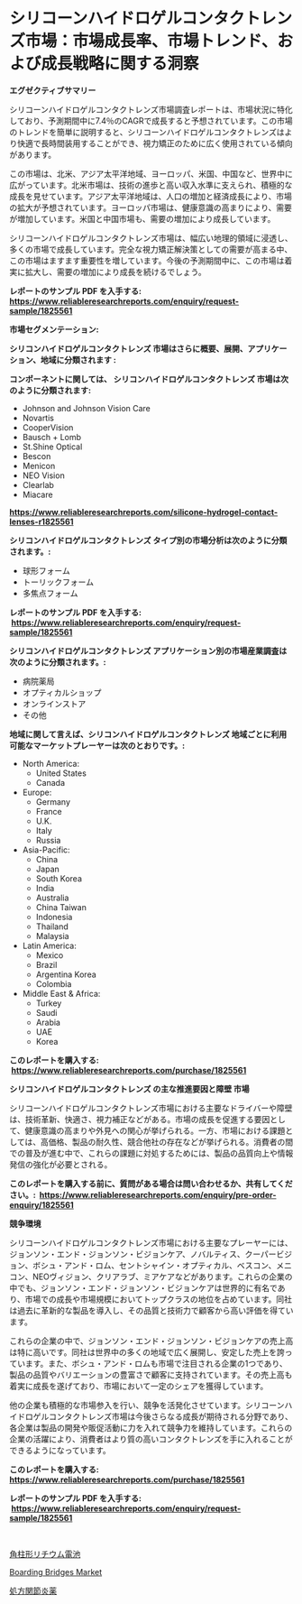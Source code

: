 <p><h1>シリコーンハイドロゲルコンタクトレンズ市場：市場成長率、市場トレンド、および成長戦略に関する洞察</h1></p><p><strong>エグゼクティブサマリー</strong></p>
<p><p>シリコーンハイドロゲルコンタクトレンズ市場調査レポートは、市場状況に特化しており、予測期間中に7.4％のCAGRで成長すると予想されています。この市場のトレンドを簡単に説明すると、シリコーンハイドロゲルコンタクトレンズはより快適で長時間装用することができ、視力矯正のために広く使用されている傾向があります。</p><p>この市場は、北米、アジア太平洋地域、ヨーロッパ、米国、中国など、世界中に広がっています。北米市場は、技術の進歩と高い収入水準に支えられ、積極的な成長を見せています。アジア太平洋地域は、人口の増加と経済成長により、市場の拡大が予想されています。ヨーロッパ市場は、健康意識の高まりにより、需要が増加しています。米国と中国市場も、需要の増加により成長しています。</p><p>シリコーンハイドロゲルコンタクトレンズ市場は、幅広い地理的領域に浸透し、多くの市場で成長しています。完全な視力矯正解決策としての需要が高まる中、この市場はますます重要性を増しています。今後の予測期間中に、この市場は着実に拡大し、需要の増加により成長を続けるでしょう。</p></p>
<p><strong>レポートのサンプル PDF を入手する: <a href="https://www.reliableresearchreports.com/enquiry/request-sample/1825561">https://www.reliableresearchreports.com/enquiry/request-sample/1825561</a></strong></p>
<p><strong>市場セグメンテーション:</strong></p>
<p><strong> シリコンハイドロゲルコンタクトレンズ 市場はさらに概要、展開、アプリケーション、地域に分類されます :</strong></p>
<p><strong>コンポーネントに関しては、 シリコンハイドロゲルコンタクトレンズ 市場は次のように分類されます: &nbsp;</strong></p>
<p><ul><li>Johnson and Johnson Vision Care</li><li>Novartis</li><li>CooperVision</li><li>Bausch + Lomb</li><li>St.Shine Optical</li><li>Bescon</li><li>Menicon</li><li>NEO Vision</li><li>Clearlab</li><li>Miacare</li></ul></p>
<p><strong><a href="https://www.reliableresearchreports.com/silicone-hydrogel-contact-lenses-r1825561">https://www.reliableresearchreports.com/silicone-hydrogel-contact-lenses-r1825561</a></strong></p>
<p><strong> シリコンハイドロゲルコンタクトレンズ タイプ別の市場分析は次のように分類されます。:</strong></p>
<p><ul><li>球形フォーム</li><li>トーリックフォーム</li><li>多焦点フォーム</li></ul></p>
<p><strong>レポートのサンプル PDF を入手する: &nbsp;<a href="https://www.reliableresearchreports.com/enquiry/request-sample/1825561">https://www.reliableresearchreports.com/enquiry/request-sample/1825561</a></strong></p>
<p><strong> シリコンハイドロゲルコンタクトレンズ アプリケーション別の市場産業調査は次のように分類されます。:</strong></p>
<p><ul><li>病院薬局</li><li>オプティカルショップ</li><li>オンラインストア</li><li>その他</li></ul></p>
<p><strong>地域に関して言えば、シリコンハイドロゲルコンタクトレンズ 地域ごとに利用可能なマーケットプレーヤーは次のとおりです。:</strong></p>
<p><ul>
    <li>
        North America:
        <ul>
            <li>United States</li>
            <li>Canada</li>
        </ul>
    </li>
    <li>
        Europe:
        <ul>
            <li>Germany</li>
            <li>France</li>
            <li>U.K.</li>
            <li>Italy</li>
            <li>Russia</li>
        </ul>
    </li>
    <li>
        Asia-Pacific:
        <ul>
            <li>China</li>
            <li>Japan</li>
            <li>South Korea</li>
            <li>India</li>
            <li>Australia</li>
            <li>China Taiwan</li>
            <li>Indonesia</li>
            <li>Thailand</li>
            <li>Malaysia</li>
        </ul>
    </li>
    <li>
        Latin America:
        <ul>
            <li>Mexico</li>
            <li>Brazil</li>
            <li>Argentina Korea</li>
            <li>Colombia</li>
        </ul>
    </li>
    <li>
        Middle East & Africa:
        <ul>
            <li>Turkey</li>
            <li>Saudi</li>
            <li>Arabia</li>
            <li>UAE</li>
            <li>Korea</li>
        </ul>
    </li>
    </ul></p>
<p><strong>このレポートを購入する: &nbsp;<a href="https://www.reliableresearchreports.com/purchase/1825561">https://www.reliableresearchreports.com/purchase/1825561</a></strong></p>
<p><strong>シリコンハイドロゲルコンタクトレンズ の主な推進要因と障壁 市場</strong></p>
<p><p>シリコーンハイドロゲルコンタクトレンズ市場における主要なドライバーや障壁は、技術革新、快適さ、視力補正などがある。市場の成長を促進する要因として、健康意識の高まりや外見への関心が挙げられる。一方、市場における課題としては、高価格、製品の耐久性、競合他社の存在などが挙げられる。消費者の間での普及が進む中で、これらの課題に対処するためには、製品の品質向上や情報発信の強化が必要とされる。</p></p>
<p><strong>このレポートを購入する前に、質問がある場合は問い合わせるか、共有してください。:&nbsp; <a href="https://www.reliableresearchreports.com/enquiry/pre-order-enquiry/1825561">https://www.reliableresearchreports.com/enquiry/pre-order-enquiry/1825561</a></strong></p>
<p><strong>競争環境</strong></p>
<p><p>シリコーンハイドロゲルコンタクトレンズ市場における主要なプレーヤーには、ジョンソン・エンド・ジョンソン・ビジョンケア、ノバルティス、クーパービジョン、ボシュ・アンド・ロム、セントシャイン・オプティカル、ベスコン、メニコン、NEOヴィジョン、クリアラブ、ミアケアなどがあります。これらの企業の中でも、ジョンソン・エンド・ジョンソン・ビジョンケアは世界的に有名であり、市場での成長や市場規模においてトップクラスの地位を占めています。同社は過去に革新的な製品を導入し、その品質と技術力で顧客から高い評価を得ています。</p><p>これらの企業の中で、ジョンソン・エンド・ジョンソン・ビジョンケアの売上高は特に高いです。同社は世界中の多くの地域で広く展開し、安定した売上を誇っています。また、ボシュ・アンド・ロムも市場で注目される企業の1つであり、製品の品質やバリエーションの豊富さで顧客に支持されています。その売上高も着実に成長を遂げており、市場において一定のシェアを獲得しています。</p><p>他の企業も積極的な市場参入を行い、競争を活発化させています。シリコーンハイドロゲルコンタクトレンズ市場は今後さらなる成長が期待される分野であり、各企業は製品の開発や販促活動に力を入れて競争力を維持しています。これらの企業の活躍により、消費者はより質の高いコンタクトレンズを手に入れることができるようになっています。</p></p>
<p><strong>このレポートを購入する: &nbsp; <a href="https://www.reliableresearchreports.com/purchase/1825561">https://www.reliableresearchreports.com/purchase/1825561</a></strong></p>
<p><strong>レポートのサンプル PDF を入手する: &nbsp;<a href="https://www.reliableresearchreports.com/enquiry/request-sample/1825561">https://www.reliableresearchreports.com/enquiry/request-sample/1825561</a></strong><strong></strong></p>
<p>&nbsp;</p>
<p><p><a href="https://github.com/laurenreichert/Market-Research-Report-List-1/blob/main/196335531674.md">角柱形リチウム電池</a></p><p><a href="https://github.com/mbisetmhermsr/Market-Research-Report-List-2/blob/main/boarding-bridges-market.md">Boarding Bridges Market</a></p><p><a href="https://github.com/RodHoppe07/Market-Research-Report-List-1/blob/main/912245931675.md">処方関節炎薬</a></p></p>